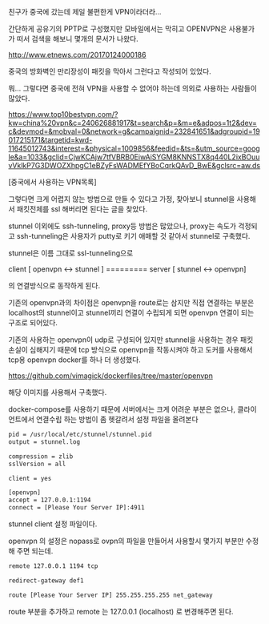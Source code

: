 친구가 중국에 갔는데 제일 불편한게 VPN이라더라...

간단하게 공유기의 PPTP로 구성했지만 모바일에서는 막히고 OPENVPN은 사용불가가 떠서 검색을 해보니 몇개의 문서가 나왔다.

http://www.etnews.com/20170124000186

중국의 방화벽인 만리장성이 패킷을 막아서 그런다고 작성되어 있었다.



뭐... 그렇다면 중국에 전혀 VPN을 사용할 수 없어야 하는데 의외로 사용하는 사람들이 많았다.

https://www.top10bestvpn.com/?kw=china%20vpn&c=240626881917&t=search&p=&m=e&adpos=1t2&dev=c&devmod=&mobval=0&network=g&campaignid=232841651&adgroupid=19017215171&targetid=kwd-11645012743&interest=&physical=1009856&feedid=&ts=&utm_source=google&a=1033&gclid=CjwKCAjw7tfVBRB0EiwAiSYGM8KNNSTX8q440L2ixBOuuvVklkP7G3DWOZXhpgC1eBZyFsWADMEfYBoCqrkQAvD_BwE&gclsrc=aw.ds

[중국에서 사용하는 VPN목록]



그렇다면 크게 어렵지 않는 방법으로 만들 수 있다고 가정, 찾아보니 stunnel을 사용해서 패킷전체를 ssl 해버리면 된다는 글을 찾았다. 

stunnel 이외에도 ssh-tunneling, proxy등 방법은 많았으나, proxy는 속도가 걱정되고 ssh-tunneling은 사용자가 putty로 키기 애매할 것 같아서 stunnel로 구축했다.



stunnel은 이름 그대로 ssl-tunneling으로

client [ openvpn <-> stunnel ] ========= server [ stunnel <-> openvpn]

의 연결방식으로 동작하게 된다.

기존의 openvpn과의 차이점은 openvpn을 route로는 삼지만 직접 연결하는 부분은 localhost의 stunnel이고 stunnel끼리 연결이 수립되게 되면 openvpn 연결이 되는 구조로 되어있다.

기존의 사용하는 openvpn이 udp로 구성되어 있지만 stunnel을 사용하는 경우 패킷 손실이 심해지기 때문에 tcp 방식으로 openvpn을 작동시켜야 하고 도커를 사용해서 tcp용 openvpn docker를 하나 더 생성했다.



https://github.com/vimagick/dockerfiles/tree/master/openvpn

해당 이미지를 사용해서 구축했다.



docker-compose를 사용하기 때문에 서버에서는 크게 어려운 부분은 없으나, 클라이언트에서 연결수립 하는 방법이 좀 헷갈려서 설정 파일을 올려본다

```bash
pid = /usr/local/etc/stunnel/stunnel.pid
output = stunnel.log

compression = zlib
sslVersion = all

client = yes

[openvpn]
accept = 127.0.0.1:1194
connect = [Please Your Server IP]:4911
```

stunnel client 설정 파일이다.



openvpn 의 설정은 nopass로 ovpn의 파일을 만들어서 사용할시 몇가지 부분만 수정해 주면 되는데.



```bash
remote 127.0.0.1 1194 tcp

redirect-gateway def1

route [Please Your Server IP] 255.255.255.255 net_gateway
```



route 부분을 추가하고 remote 는 127.0.0.1 (localhost) 로 변경해주면 된다.